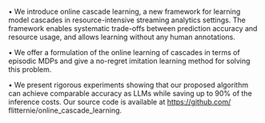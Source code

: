 • We introduce online cascade learning, a new framework
for learning model cascades in resource-intensive streaming analytics settings. The framework enables systematic
trade-offs between prediction accuracy and resource usage, and allows learning without any human annotations.


• We offer a formulation of the online learning of cascades
in terms of episodic MDPs and give a no-regret imitation
learning method for solving this problem.


• We present rigorous experiments showing that our proposed algorithm can achieve comparable accuracy as
LLMs while saving up to 90% of the inference costs. Our
source code is available at https://github.com/
flitternie/online_cascade_learning.
